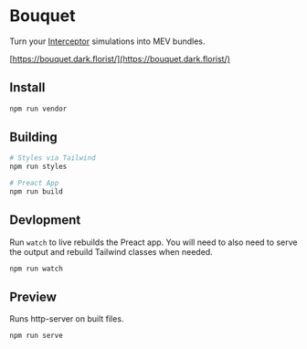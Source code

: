 # Bouquet

Turn your [Interceptor](https://github.com/DarkFlorist/TheInterceptor) simulations into MEV bundles.

[https://bouquet.dark.florist/](https://bouquet.dark.florist/)

## Install

```bash
npm run vendor
```

## Building

```bash
# Styles via Tailwind
npm run styles

# Preact App
npm run build
```

## Devlopment

Run `watch` to live rebuilds the Preact app.
You will need to also need to serve the output and rebuild Tailwind classes when needed.

```bash
npm run watch
```

## Preview

Runs http-server on built files.

```bash
npm run serve
```
